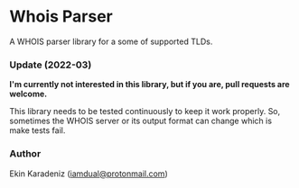# Whois Parser
A WHOIS parser library for a some of supported TLDs.

### Update (2022-03)
**I'm currently not interested in this library, but if you are, pull requests are welcome.**

This library needs to be tested continuously to keep it work properly. So, sometimes the WHOIS server or its output format can change which is make tests fail.

### Author
Ekin Karadeniz (iamdual@protonmail.com)
